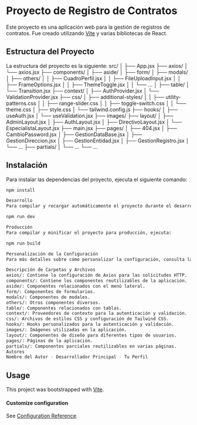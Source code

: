 # Proyecto de Registro de Contratos

Este proyecto es una aplicación web para la gestión de registros de contratos. Fue creado utilizando [Vite](https://vitejs.dev/) y varias bibliotecas de React.

## Estructura del Proyecto

La estructura del proyecto es la siguiente:
src/ │ ├── App.jsx ├── axios/ │ └── axios.jsx ├── components/ │ ├── aside/ │ ├── form/ │ ├── modals/ │ ├── others/ │ │ ├── CuadroPerfil.jsx │ │ ├── FileUploadInput.jsx │ │ ├── FrameOptions.jsx │ │ ├── ThemeToggle.jsx │ │ └── ... │ ├── table/ │ └── Transition.jsx ├── context/ │ ├── AuthProvider.jsx │ └── ValidationProvider.jsx ├── css/ │ ├── additional-styles/ │ │ ├── utility-patterns.css │ │ ├── range-slider.css │ │ ├── toggle-switch.css │ │ └── theme.css │ ├── style.css │ └── tailwind.config.js ├── hooks/ │ ├── useAuth.jsx │ └── useValidation.jsx ├── images/ ├── layout/ │ ├── AdminLayout.jsx │ ├── AuthLayout.jsx │ ├── DirectivoLayout.jsx │ └── EspecialistaLayout.jsx ├── main.jsx ├── pages/ │ ├── 404.jsx │ ├── CambioPassword.jsx │ ├── GestionDataBase.jsx │ ├── GestionDireccion.jsx │ ├── GestionEntidad.jsx │ ├── GestionRegistro.jsx │ └── ... ├── partials/ │ └── ... └── ...


## Instalación

Para instalar las dependencias del proyecto, ejecuta el siguiente comando:

```bash
npm install

Desarrollo
Para compilar y recargar automáticamente el proyecto durante el desarrollo, ejecuta:

npm run dev

Producción
Para compilar y minificar el proyecto para producción, ejecuta:

npm run build

Personalización de la Configuración
Para más detalles sobre cómo personalizar la configuración, consulta la Guía de Configuración.

Descripción de Carpetas y Archivos
axios/: Contiene la configuración de Axios para las solicitudes HTTP.
components/: Contiene los componentes reutilizables de la aplicación.
aside/: Componentes relacionados con el menú lateral.
form/: Componentes de formularios.
modals/: Componentes de modales.
others/: Otros componentes diversos.
table/: Componentes relacionados con tablas.
context/: Proveedores de contexto para la autenticación y validación.
css/: Archivos de estilos CSS y configuración de Tailwind CSS.
hooks/: Hooks personalizados para la autenticación y validación.
images/: Imágenes utilizadas en la aplicación.
layout/: Componentes de diseño para diferentes tipos de usuarios.
pages/: Páginas de la aplicación.
partials/: Componentes parciales reutilizables en varias páginas.
Autores
Nombre del Autor - Desarrollador Principal - Tu Perfil
```
## Usage

This project was bootstrapped with [Vite](https://vitejs.dev/).

#### Customize configuration
See [Configuration Reference](https://vitejs.dev/guide/).
